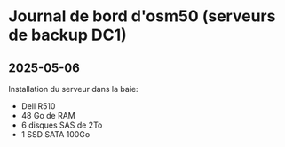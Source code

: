 # Journal de bord d'osm50 (serveurs de backup DC1)

## 2025-05-06

Installation du serveur dans la baie:
- Dell R510
- 48 Go de RAM
- 6 disques SAS de 2To
- 1 SSD SATA 100Go
